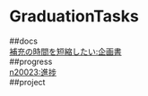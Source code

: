 # GraduationTasks  
##docs  
[補充の時間を短縮したい:企画書](https://github.com/n20023/GraduationTasks/blob/main/docs/%E8%A3%9C%E5%85%85%E3%81%AE%E6%99%82%E9%96%93%E3%82%92%E7%9F%AD%E7%B8%AE%E3%81%97%E3%81%9F%E3%81%84.md)  
##progress  
[n20023:進捗](https://github.com/n20023/GraduationTasks/blob/main/progress/n20023.md)  
##project
